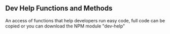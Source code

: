 
   ## Dev Help Functions and Methods

   An access of functions that help developers run easy code, full code can be copied or you can download the NPM module "dev-help"